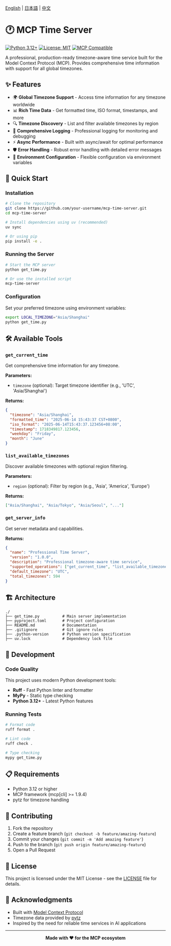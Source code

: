 <!-- Language Switcher -->
[English](README.md) | [日本語](README.ja.md) | [中文](README.zh.md)

# 🕐 MCP Time Server

[![Python 3.12+](https://img.shields.io/badge/python-3.12+-blue.svg)](https://www.python.org/downloads/)
[![License: MIT](https://img.shields.io/badge/License-MIT-yellow.svg)](https://opensource.org/licenses/MIT)
[![MCP Compatible](https://img.shields.io/badge/MCP-Compatible-green.svg)](https://modelcontextprotocol.io/)

A professional, production-ready timezone-aware time service built for the Model Context Protocol (MCP). Provides comprehensive time information with support for all global timezones.

## ✨ Features

- 🌍 **Global Timezone Support** - Access time information for any timezone worldwide
- 📊 **Rich Time Data** - Get formatted time, ISO format, timestamps, and more
- 🔍 **Timezone Discovery** - List and filter available timezones by region
- 📝 **Comprehensive Logging** - Professional logging for monitoring and debugging
- ⚡ **Async Performance** - Built with async/await for optimal performance
- 🛡️ **Error Handling** - Robust error handling with detailed error messages
- 🔧 **Environment Configuration** - Flexible configuration via environment variables

## 🚀 Quick Start

### Installation

```bash
# Clone the repository
git clone https://github.com/your-username/mcp-time-server.git
cd mcp-time-server

# Install dependencies using uv (recommended)
uv sync

# Or using pip
pip install -e .
```

### Running the Server

```bash
# Start the MCP server
python get_time.py

# Or use the installed script
mcp-time-server
```

### Configuration

Set your preferred timezone using environment variables:

```bash
export LOCAL_TIMEZONE="Asia/Shanghai"
python get_time.py
```

## 🛠️ Available Tools

### `get_current_time`

Get comprehensive time information for any timezone.

**Parameters:**
- `timezone` (optional): Target timezone identifier (e.g., 'UTC', 'Asia/Shanghai')

**Returns:**
```json
{
  "timezone": "Asia/Shanghai",
  "formatted_time": "2025-06-14 15:43:37 CST+0800",
  "iso_format": "2025-06-14T15:43:37.123456+08:00",
  "timestamp": 1718349817.123456,
  "weekday": "Friday",
  "month": "June"
}
```

### `list_available_timezones`

Discover available timezones with optional region filtering.

**Parameters:**
- `region` (optional): Filter by region (e.g., 'Asia', 'America', 'Europe')

**Returns:**
```json
["Asia/Shanghai", "Asia/Tokyo", "Asia/Seoul", "..."]
```

### `get_server_info`

Get server metadata and capabilities.

**Returns:**
```json
{
  "name": "Professional Time Server",
  "version": "1.0.0",
  "description": "Professional timezone-aware time service",
  "supported_operations": ["get_current_time", "list_available_timezones", "get_server_info"],
  "default_timezone": "UTC",
  "total_timezones": 594
}
```

## 🏗️ Architecture

```
./
├── get_time.py          # Main server implementation
├── pyproject.toml       # Project configuration
├── README.md            # Documentation
├── .gitignore           # Git ignore rules
├── .python-version      # Python version specification
├── uv.lock              # Dependency lock file
```

## 🔧 Development

### Code Quality

This project uses modern Python development tools:

- **Ruff** - Fast Python linter and formatter
- **MyPy** - Static type checking
- **Python 3.12+** - Latest Python features

### Running Tests

```bash
# Format code
ruff format .

# Lint code
ruff check .

# Type checking
mypy get_time.py
```

## 📋 Requirements

- Python 3.12 or higher
- MCP framework (mcp[cli] >= 1.9.4)
- pytz for timezone handling

## 🤝 Contributing

1. Fork the repository
2. Create a feature branch (`git checkout -b feature/amazing-feature`)
3. Commit your changes (`git commit -m 'Add amazing feature'`)
4. Push to the branch (`git push origin feature/amazing-feature`)
5. Open a Pull Request

## 📄 License

This project is licensed under the MIT License - see the [LICENSE](LICENSE) file for details.

## 🙏 Acknowledgments

- Built with [Model Context Protocol](https://modelcontextprotocol.io/)
- Timezone data provided by [pytz](https://pythonhosted.org/pytz/)
- Inspired by the need for reliable time services in AI applications

---

<div align="center">
  <strong>Made with ❤️ for the MCP ecosystem</strong>
</div>